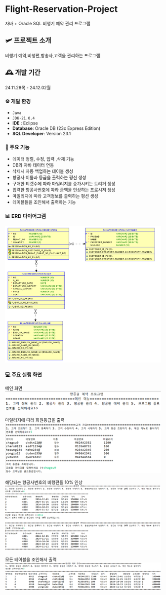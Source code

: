 # Flight-Reservation-Project
자바 + Oracle SQL 비행기 예약 관리 프로그램


## 🛩 프로젝트 소개
비행기 예약,비행편,항송사,고객을 관리하는 프로그램


## 🕰️ 개발 기간
24.11.28목 - 24.12.02월


### ⚙️ 개발 환경
- `Java`
- `JDK-21.0.4`
- **IDE** : Eclipse
- **Database**: Oracle DB (23c Express Edition)
- **SQL Developer**: Version 23.1


### 📌 주요 기능
- 데이터 정렬, 수정, 입력 ,삭제 기능
- DB와 자바 데이터 연동
- 삭제시 자동 백업하는 테이블 생성
- 항공사 이름과 등급을 출력하는 펑션 생성
- 구매한 티켓수에 따라 마일리지를 증가시키는 트리거 생성
- 입력한 항공사번호에 따라 금액을 인상하는 프로시저 생성
- 마일리지에 따라 고객정보를 출력하는 펑션 생성
- 테이블들을 조인해서 출력하는 기능


### 📊 ERD 다이어그램
<img src="https://github.com/DynamicRD/FlightReservation/blob/dev/db/FlightReservationERD.png" width="800"/>


### 💻 주요 실행 화면
메인 화면</br>
<img src="https://github.com/DynamicRD/FlightReservation/blob/dev/db/%EC%8B%A4%ED%96%891.png"/>
</br></br>
마일리지에 따라 회원등급을 출력
<img src="https://github.com/DynamicRD/FlightReservation/blob/dev/db/%EC%8B%A4%ED%96%892.png"/>
</br></br>
해당되는 항공사번호의 비행편들 10% 인상
<img src="https://github.com/DynamicRD/FlightReservation/blob/dev/db/%EC%8B%A4%ED%96%893.png"/>
</br></br>
모든 테이블을 조인해서 출력
<img src="https://github.com/DynamicRD/FlightReservation/blob/dev/db/%EC%8B%A4%ED%96%894.png"/>
